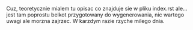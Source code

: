 Cuz, teoretycznie mialem tu opisac co znajduje sie w pliku index.rst ale...
jest tam poprostu belkot przygotowany do wygenerowania, nic wartego uwagi ale morzna zajrzec.
W karzdym razie rzyche milego dnia.
